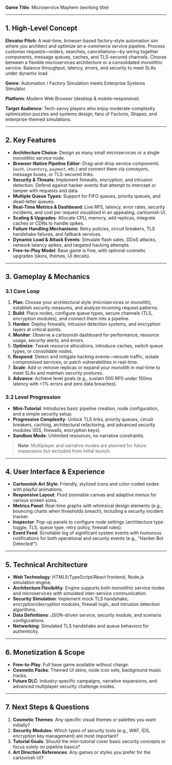 **Game Title**: Microservice Mayhem (working title)

---

## 1. High-Level Concept

**Elevator Pitch**: A real-time, browser-based factory-style automation sim where you architect and optimize an e-commerce service pipeline. Process customer requests—orders, searches, cancellations—by wiring together components, message queues, caches, and TLS-secured channels. Choose between a flexible microservices architecture or a consolidated monolithic service. Balance throughput, latency, errors, and security to meet SLAs under dynamic load.

**Genre**: Automation / Factory Simulation meets Enterprise Systems Simulator.

**Platform**: Modern Web Browser (desktop & mobile-responsive).

**Target Audience**: Tech-savvy players who enjoy moderate-complexity optimization puzzles and systems design; fans of Factorio, Shapez, and enterprise-themed simulations.

---

## 2. Key Features

- **Architecture Choice**: Design as many small microservices or a single monolithic service node.  
- **Browser-Native Pipeline Editor**: Drag-and-drop service components (`auth`, `inventory`, `payment`, etc.) and connect them via conveyors, message buses, or TLS-secured links.  
- **Security & Threats**: Implement firewalls, encryption, and intrusion detection. Defend against hacker events that attempt to intercept or tamper with requests and data.  
- **Multiple Queue Types**: Support for FIFO queues, priority queues, and dead-letter queues.  
- **Real-Time Metrics & Dashboard**: Live RPS, latency, error rates, security incidents, and cost per request visualized in an appealing, cartoonish UI.  
- **Scaling & Upgrades**: Allocate CPU, memory, add replicas, integrate caches or CDNs to handle spikes.  
- **Failure Handling Mechanisms**: Retry policies, circuit breakers, TLS handshake failures, and fallback services.  
- **Dynamic Load & Attack Events**: Simulate flash sales, DDoS attacks, network latency spikes, and targeted hacking attempts.  
- **Free-to-Play Model**: Base game is free, with optional cosmetic upgrades (skins, themes, UI decals).  

---

## 3. Gameplay & Mechanics

### 3.1 Core Loop
1. **Plan**: Choose your architectural style (microservices or monolith), establish security measures, and analyze incoming request patterns.  
2. **Build**: Place nodes, configure queue types, secure channels (TLS, encryption modules), and connect them into a pipeline.  
3. **Harden**: Deploy firewalls, intrusion detection systems, and encryption layers at critical points.  
4. **Monitor**: Observe a cartoonish dashboard for performance, resource usage, security alerts, and errors.  
5. **Optimize**: Tweak resource allocations, introduce caches, switch queue types, or consolidate nodes.  
6. **Respond**: Detect and mitigate hacking events—reroute traffic, isolate compromised services, or patch vulnerabilities in real-time.  
7. **Scale**: Add or remove replicas or expand your monolith in real-time to meet SLAs and maintain security postures.  
8. **Advance**: Achieve level goals (e.g., sustain 500 RPS under 150ms latency with <1% errors and zero data breaches).  

### 3.2 Level Progression
- **Mini-Tutorial**: Introduces basic pipeline creation, node configuration, and a simple security setup.  
- **Progressive Complexity**: Unlock TLS links, priority queues, circuit breakers, caching, architectural refactoring, and advanced security modules (IDS, firewalls, encryption keys).  
- **Sandbox Mode**: Unlimited resources, no narrative constraints.  

> **Note**: Multiplayer and narrative modes are planned for future expansions but excluded from initial launch.

---

## 4. User Interface & Experience

- **Cartoonish Art Style**: Friendly, stylized icons and color-coded nodes with playful animations.  
- **Responsive Layout**: Fluid zoomable canvas and adaptive menus for various screen sizes.  
- **Metrics Panel**: Real-time graphs with whimsical design elements (e.g., bouncing charts when thresholds breach), including a security incident tracker.  
- **Inspector**: Pop-up panels to configure node settings (architecture type toggle, TLS, queue type, retry policy, firewall rules).  
- **Event Feed**: Scrollable log of significant system events with humorous notifications for both operational and security events (e.g., “Hacker Bot Detected!”).  

---

## 5. Technical Architecture

- **Web Technology**: HTML5/TypeScript/React frontend, Node.js simulation engine.  
- **Architecture Flexibility**: Engine supports both monolithic service nodes and microservices with simulated inter-service communication.  
- **Security Simulation**: Implement mock TLS handshake, encryption/decryption modules, firewall logic, and intrusion detection algorithms.  
- **Data Definitions**: JSON-driven service, security module, and scenario configurations.  
- **Networking**: Simulated TLS handshake and queue behaviors for authenticity.  

---

## 6. Monetization & Scope

- **Free-to-Play**: Full base game available without charge.  
- **Cosmetic Packs**: Themed UI skins, node icon sets, background music tracks.  
- **Future DLC**: Industry-specific campaigns, narrative expansions, and advanced multiplayer security challenge modes.  

---

## 7. Next Steps & Questions

1. **Cosmetic Themes**: Any specific visual themes or palettes you want initially?  
2. **Security Modules**: Which types of security tools (e.g., WAF, IDS, encryption key management) are most important?  
3. **Tutorial Goals**: Should the mini-tutorial cover basic security concepts or focus solely on pipeline basics?  
4. **Art Direction References**: Any games or styles you prefer for the cartoonish UI?  

